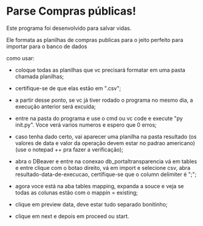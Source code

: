 # Parse Compras públicas!

Este programa foi desenvolvido para salvar vidas.

Ele formata as planilhas de compras publicas para o jeito perfeito para importar para o banco de dados

  

como usar:

- coloque todas as planilhas que vc precisará formatar em uma pasta chamada planilhas;

- certifique-se de que elas estão em ".csv";

- a partir desse ponto, se vc já tiver rodado o programa no mesmo dia, a execução anterior será excuida;

- entre na pasta do programa e use o cmd ou vc code e execute "py init.py". Voce verá varios numeros e espero que 0 erros;

- caso tenha dado certo, vai aparecer uma planilha na pasta resultado (os valores de data e valor da operação devem estar no padrao americano) (use o notepad ++ pra fazer a verificação);

- abra o DBeaver e entre na conexao db_portaltransparencia vá em tables e entre clique com o botao direito, vá em import e selecione csv, abra resultado-data-de-execucao, certifique-se que o column delimiter é ";";

- agora voce está na aba tables mapping, expanda a souce e veja se todas as colunas estão com o mappin = existing;

- clique em preview data, deve estar tudo separado bonitinho;

- clique em next e depois em proceed ou start.